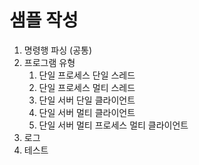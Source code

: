 # 샘플 작성 

1. 명령행 파싱 (공통)
2. 프로그램 유형
    1. 단일 프로세스 단일 스레드
    2. 단일 프로세스 멀티 스레드
    3. 단일 서버 단일 클라이언트
    4. 단일 서버 멀티 클라이언트 
    5. 단일 서버 멀티 프로세스 멀티 클라이언트
3. 로그
4. 테스트